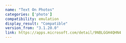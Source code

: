 ```yaml
---
name: "Text On Photos"
categories: ['photo']
compatibility: emulation
display_result: "Compatible"
version_from: "3.1.20.0"
link: https://apps.microsoft.com/detail/9NBLGGH4QHN4
---
```

